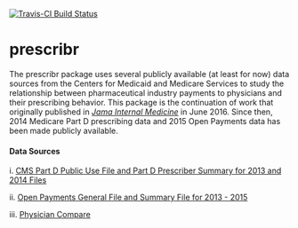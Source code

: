 [![Travis-CI Build Status](https://travis-ci.org/tomasukun/prescribr.svg?branch=master)](https://travis-ci.org/tomasukun/prescribr)

# prescribr
The prescribr package uses several publicly available (at least for now) data sources from the Centers for Medicaid and Medicare Services to study the relationship between pharmaceutical industry payments to physicians and their prescribing behavior. This package is the continuation of work that originally published in *[Jama Internal Medicine](http://jamanetwork.com/journals/jamainternalmedicine/article-abstract/2528290)* in June 2016. Since then,  2014 Medicare Part D prescribing data and 2015 Open Payments data has been made publicly available.      

#### Data Sources

i.	 [CMS Part D Public Use File and Part D Prescriber Summary for 2013 and 2014 Files](https://www.cms.gov/Research-Statistics-Data-and-Systems/Statistics-Trends-and-Reports/Medicare-Provider-Charge-Data/index.html)  

ii.  [Open Payments General File and Summary File for 2013 - 2015](https://www.cms.gov/OpenPayments/Explore-the-Data/Dataset-Downloads.html)   

iii. [Physician Compare](https://data.medicare.gov/Physician-Compare/Physician-Compare-National-Downloadable-File/mj5m-pzi6)



